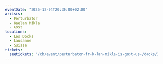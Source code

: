 ```yaml
---
eventDate: "2025-12-04T20:30:00+02:00"
artists:
  - Perturbator
  - Kaelan Mikla
  - Gost
locations:
  - Les Docks
  - Lausanne
  - Suisse
tickets:
  seetickets: "/ch/event/perturbator-fr-k-lan-mikla-is-gost-us-/docks/3290193"
---
```

